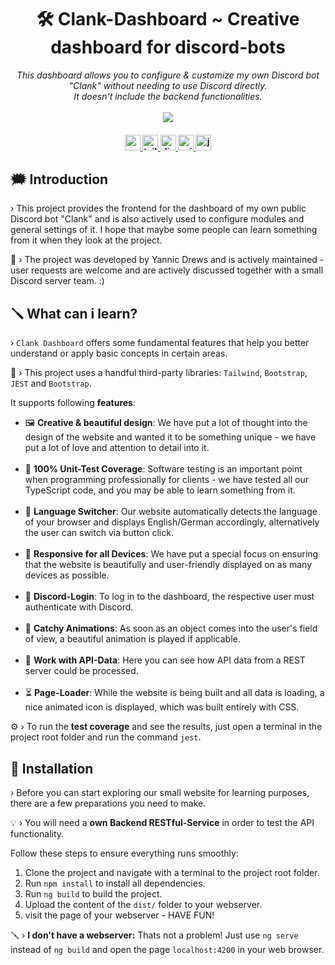 <h1 align="center">
     🛠️ Clank-Dashboard ~ Creative dashboard for discord-bots
</h1>

<p align="center">
  <i align="center">This dashboard allows you to configure & customize my own Discord bot "Clank" without needing to use Discord directly. <br />It doesn't include the backend functionalities.</i>
  <br /><br />

  <img src="https://i.imgur.com/pWnBahr.gif" align="center">

</p>

<h4 align="center">
  <a href="https://angular.dev">
    <img src="https://img.shields.io/badge/Angular-17.3.11-27ae60?style=for-the-badge" alt="angular version" style="height: 25px;">
  </a>
  <a href="https://tailwindcss.com">
    <img src="https://img.shields.io/badge/Tailwind-3.4.17-27ae60?style=for-the-badge" alt="tailwind version" style="height: 25px;">
  </a>
   <a href="https://discord.gg/bl4cklist">
    <img src="https://img.shields.io/discord/616655040614236160?style=for-the-badge&logo=discord&label=Discord&color=%237289da" alt="discord server" style="height: 25px;">
  </a>
  <a href="https://animate.style">
    <img src="https://img.shields.io/badge/Animate.css-4.1.1-27ae60?style=for-the-badge" alt="animate.css version" style="height: 25px;">
  </a>
  <a href="https://jestjs.io/">
    <img src="https://img.shields.io/badge/JEST-29.7.0-27ae60?style=for-the-badge" alt="jest version" style="height: 25px;">
  </a>
  <br>
</h4>

## 🗯️ Introduction
› This project provides the frontend for the dashboard of my own public Discord bot "Clank" and is also actively used to configure modules and general settings of it. I hope that maybe some people can learn something from it when they look at the project.

💝 › The project was developed by Yannic Drews and is actively maintained - user requests are welcome and are actively discussed together with a small Discord server team. :)

## 🪛 What can i learn?
› `Clank Dashboard` offers some fundamental features that help you better understand or apply basic concepts in certain areas.
<br />

📢 › This project uses a handful third-party libraries: `Tailwind`, `Bootstrap`, `JEST` and `Bootstrap`.

It supports following <strong>features</strong>:
<ul> 
  <li>🖼️ <strong>Creative & beautiful design</strong>: We have put a lot of thought into the design of the website and wanted it to be something unique - we have put a lot of love and attention to detail into it.</li>
  <br /> 
  <li>💚 <strong>100% Unit-Test Coverage</strong>: Software testing is an important point when programming professionally for clients - we have tested all our TypeScript code, and you may be able to learn something from it.</li> 
  <br /> 
  <li>🚩 <strong>Language Switcher</strong>: Our website automatically detects the language of your browser and displays English/German accordingly, alternatively the user can switch via button click.</li> 
  <br /> 
  <li>📱 <strong>Responsive for all Devices</strong>: We have put a special focus on ensuring that the website is beautifully and user-friendly displayed on as many devices as possible.</li> 
  <br /> 
  <li>👥 <strong>Discord-Login</strong>: To log in to the dashboard, the respective user must authenticate with Discord.</li>
  <br /> 
  <li>🎈 <strong>Catchy Animations</strong>: As soon as an object comes into the user's field of view, a beautiful animation is played if applicable.</li> 
  <br /> 
  <li>🔺 <strong>Work with API-Data</strong>: Here you can see how API data from a REST server could be processed.</li>
  <br /> 
  <li>⏳ <strong>Page-Loader</strong>: While the website is being built and all data is loading, a nice animated icon is displayed, which was built entirely with CSS.</li> 
</ul>

⚙️ › To run the <strong>test coverage</strong> and see the results, just open a terminal in the project root folder and run the command `jest`.

## 🔨 Installation
› Before you can start exploring our small website for learning purposes, there are a few preparations you need to make.

💡 › You will need a <strong>own Backend RESTful-Service</strong> in order to test the API functionality.<br />

Follow these steps to ensure everything runs smoothly:
1. Clone the project and navigate with a terminal to the project root folder.
2. Run `npm install` to install all dependencies.
4. Run `ng build` to build the project.
5. Upload the content of the `dist/` folder to your webserver.
6. visit the page of your webserver - HAVE FUN!

🪛 › <strong>I don't have a webserver:</strong> Thats not a problem! Just use `ng serve` instead of `ng build` and open the page `localhost:4200` in your web browser.

